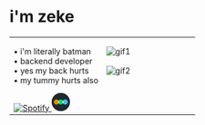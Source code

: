 # i'm zeke

<table>
  <tr>
    <td valign="top" width="50%">

• i'm literally batman  
• backend developer  
• yes my back hurts  
• my tummy hurts also  

<a href="https://open.spotify.com/user/zyyrfd6t6ra1813e8phnxppgz" target="_blank">
 <img src="https://img.icons8.com/ios-filled/50/1DB954/spotify--v1.png" width="32" alt="Spotify"/>
</a>

<a href="https://letterboxd.com/zekewyd/" target="_blank">
  <img src="assets/letterboxd.png" width="32" alt="Letterboxd"/>
</a>

  </td>
  <td valign="top" width="50%">

<img src="wolf.gif" width="100%" alt="gif1"/><br><br>
<img src="batman.gif" width="100%" alt="gif2"/><br><br>


  </td>
  </tr>
</table>
